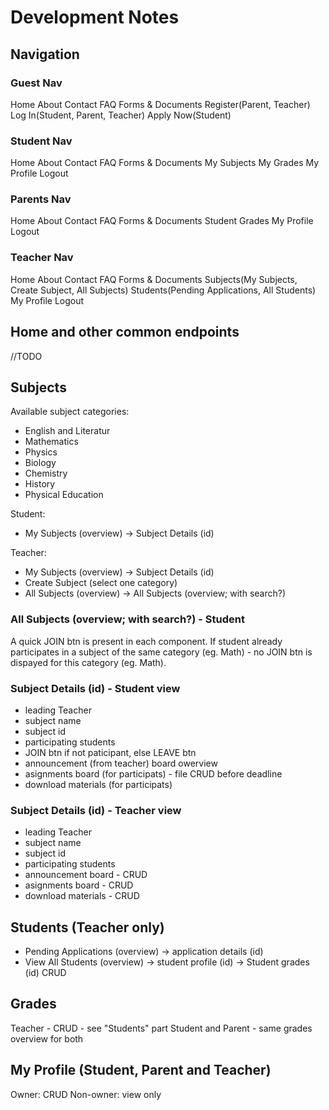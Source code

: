 # Development Notes

## Navigation
### Guest Nav
Home  About  Contact  FAQ   Forms & Documents          Register(Parent, Teacher)    Log In(Student, Parent, Teacher)    Apply Now(Student)

### Student Nav
Home  About  Contact  FAQ    Forms & Documents         My Subjects    My Grades   My Profile   Logout

### Parents Nav
Home  About  Contact  FAQ    Forms & Documents         Student Grades    My Profile   Logout

### Teacher Nav
Home  About  Contact  FAQ    Forms & Documents         Subjects(My Subjects, Create Subject, All Subjects)    Students(Pending Applications, All Students)     My Profile   Logout

## Home and other common endpoints
//TODO

## Subjects
Available subject categories:
- English and Literatur
- Mathematics
- Physics
- Biology
- Chemistry
- History
- Physical Education

Student:
- My Subjects (overview) -> Subject Details (id)

Teacher: 
- My Subjects (overview) -> Subject Details (id)
- Create Subject (select one category)
- All Subjects (overview) -> All Subjects (overview; with search?)

### All Subjects (overview; with search?) - Student
A quick JOIN btn is present in each component. If student already participates in a subject of the same category (eg. Math) - no JOIN btn is dispayed for this category (eg. Math).

### Subject Details (id) - Student view
- leading Teacher
- subject name
- subject id
- participating students
- JOIN btn if not paticipant, else LEAVE btn
- announcement (from teacher) board owerview
- asignments board (for participats) - file CRUD before deadline
- download materials (for participats)

### Subject Details (id) - Teacher view
- leading Teacher
- subject name
- subject id
- participating students
- announcement board - CRUD
- asignments board - CRUD
- download materials - CRUD

## Students (Teacher only)
- Pending Applications (overview) -> application details (id)
- View All Students (overview) -> student profile (id) -> Student grades (id) CRUD

## Grades
Teacher - CRUD - see "Students" part
Student and Parent - same grades overview for both

## My Profile (Student, Parent and Teacher)
Owner: CRUD
Non-owner: view only